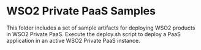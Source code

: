 # WSO2 Private PaaS Samples

This folder includes a set of sample artifacts for deploying WSO2 products in WSO2 Private PaaS. Execute the deploy.sh
script to deploy a PaaS application in an active WSO2 Private PaaS instance.